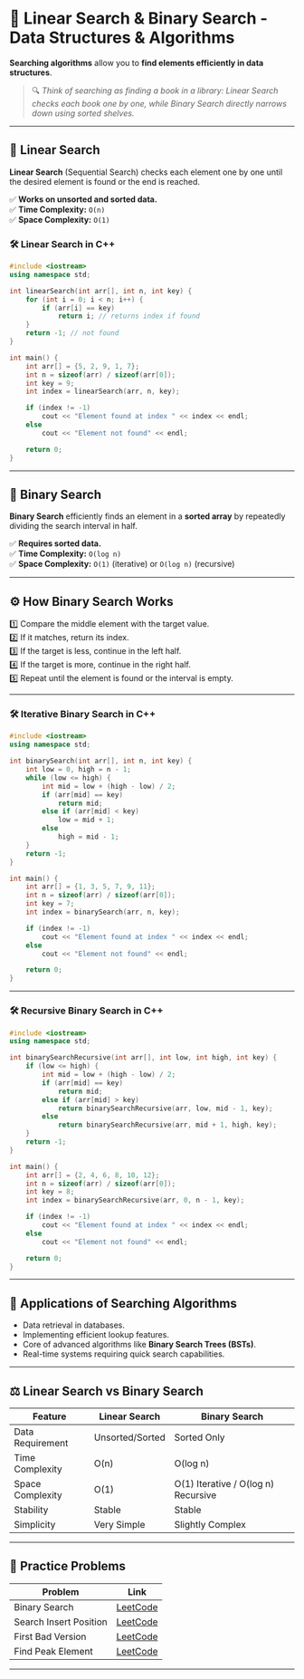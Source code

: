 # 📘 Linear Search & Binary Search - Data Structures & Algorithms

**Searching algorithms** allow you to **find elements efficiently in data structures**.

> 🔍 *Think of searching as finding a book in a library: Linear Search checks each book one by one, while Binary Search directly narrows down using sorted shelves.*

---

## 📌 Linear Search

**Linear Search** (Sequential Search) checks each element one by one until the desired element is found or the end is reached.

✅ **Works on unsorted and sorted data.**\
✅ **Time Complexity:** `O(n)`\
✅ **Space Complexity:** `O(1)`

### 🛠️ Linear Search in C++

```cpp
#include <iostream>
using namespace std;

int linearSearch(int arr[], int n, int key) {
    for (int i = 0; i < n; i++) {
        if (arr[i] == key)
            return i; // returns index if found
    }
    return -1; // not found
}

int main() {
    int arr[] = {5, 2, 9, 1, 7};
    int n = sizeof(arr) / sizeof(arr[0]);
    int key = 9;
    int index = linearSearch(arr, n, key);

    if (index != -1)
        cout << "Element found at index " << index << endl;
    else
        cout << "Element not found" << endl;

    return 0;
}
```

---

## 📌 Binary Search

**Binary Search** efficiently finds an element in a **sorted array** by repeatedly dividing the search interval in half.

✅ **Requires sorted data.**\
✅ **Time Complexity:** `O(log n)`\
✅ **Space Complexity:** `O(1)` (iterative) or `O(log n)` (recursive)

---

## ⚙️ How Binary Search Works

1️⃣ Compare the middle element with the target value.\
2️⃣ If it matches, return its index.\
3️⃣ If the target is less, continue in the left half.\
4️⃣ If the target is more, continue in the right half.\
5️⃣ Repeat until the element is found or the interval is empty.

---

### 🛠️ Iterative Binary Search in C++

```cpp
#include <iostream>
using namespace std;

int binarySearch(int arr[], int n, int key) {
    int low = 0, high = n - 1;
    while (low <= high) {
        int mid = low + (high - low) / 2;
        if (arr[mid] == key)
            return mid;
        else if (arr[mid] < key)
            low = mid + 1;
        else
            high = mid - 1;
    }
    return -1;
}

int main() {
    int arr[] = {1, 3, 5, 7, 9, 11};
    int n = sizeof(arr) / sizeof(arr[0]);
    int key = 7;
    int index = binarySearch(arr, n, key);

    if (index != -1)
        cout << "Element found at index " << index << endl;
    else
        cout << "Element not found" << endl;

    return 0;
}
```

---

### 🛠️ Recursive Binary Search in C++

```cpp
#include <iostream>
using namespace std;

int binarySearchRecursive(int arr[], int low, int high, int key) {
    if (low <= high) {
        int mid = low + (high - low) / 2;
        if (arr[mid] == key)
            return mid;
        else if (arr[mid] > key)
            return binarySearchRecursive(arr, low, mid - 1, key);
        else
            return binarySearchRecursive(arr, mid + 1, high, key);
    }
    return -1;
}

int main() {
    int arr[] = {2, 4, 6, 8, 10, 12};
    int n = sizeof(arr) / sizeof(arr[0]);
    int key = 8;
    int index = binarySearchRecursive(arr, 0, n - 1, key);

    if (index != -1)
        cout << "Element found at index " << index << endl;
    else
        cout << "Element not found" << endl;

    return 0;
}
```

---

## 🚀 Applications of Searching Algorithms

- Data retrieval in databases.
- Implementing efficient lookup features.
- Core of advanced algorithms like **Binary Search Trees (BSTs)**.
- Real-time systems requiring quick search capabilities.

---

## ⚖️ Linear Search vs Binary Search

| Feature          | Linear Search   | Binary Search                       |
| ---------------- | --------------- | ----------------------------------- |
| Data Requirement | Unsorted/Sorted | Sorted Only                         |
| Time Complexity  | O(n)            | O(log n)                            |
| Space Complexity | O(1)            | O(1) Iterative / O(log n) Recursive |
| Stability        | Stable          | Stable                              |
| Simplicity       | Very Simple     | Slightly Complex                    |

---

## 🧩 Practice Problems

| Problem                | Link                                                              |
| ---------------------- | ----------------------------------------------------------------- |
| Binary Search          | [LeetCode](https://leetcode.com/problems/binary-search/)          |
| Search Insert Position | [LeetCode](https://leetcode.com/problems/search-insert-position/) |
| First Bad Version      | [LeetCode](https://leetcode.com/problems/first-bad-version/)      |
| Find Peak Element      | [LeetCode](https://leetcode.com/problems/find-peak-element/)      |

---


